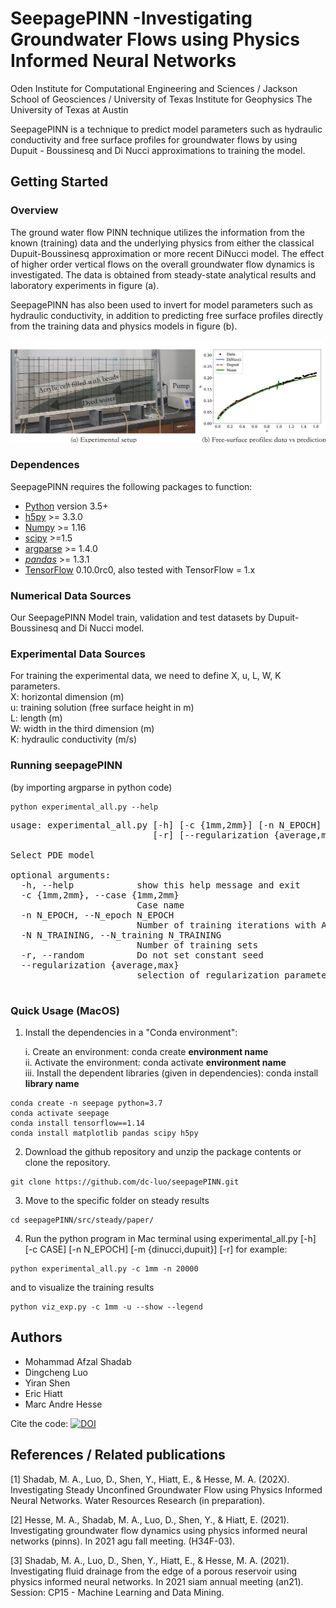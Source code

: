 # SeepagePINN -Investigating Groundwater Flows using Physics Informed Neural Networks
Oden Institute for Computational Engineering and Sciences / Jackson School of Geosciences / University of Texas Institute for Geophysics
The University of Texas at Austin

SeepagePINN is a technique to predict model parameters such as hydraulic conductivity and free surface profiles for groundwater flows by using Dupuit - Boussinesq and Di Nucci approximations to training the model.


## Getting Started

### Overview

The ground water flow PINN technique utilizes the information from the known (training) data and the underlying physics from either the classical Dupuit-Boussinesq approximation or more recent DiNucci model. The effect of higher order vertical flows on the overall groundwater flow dynamics is investigated. The data is obtained from steady-state analytical results and laboratory experiments in figure (a).

SeepagePINN has also been used to invert for model parameters such as hydraulic conductivity, in addition to predicting free surface profiles directly from the training data and physics models in figure (b).

![cover](/cover/cover.png?raw=true)

### Dependences

SeepagePINN requires the following packages to function:
- [Python](https://www.python.org/) version 3.5+
- [h5py](http://www.h5py.org/) >= 3.3.0
- [Numpy](http://www.numpy.org/) >= 1.16
- [scipy](https://www.scipy.org/) >=1.5
- [argparse](https://pypi.org/project/argparse/) >= 1.4.0
- [*pandas*](https://pandas.pydata.org/) >= 1.3.1
- [TensorFlow](https://www.tensorflow.org/) 0.10.0rc0, also tested with
  TensorFlow = 1.x

<!--
If you want to train the 1D Unsteady Groundwater Flow Model with Di Nucci approximation, then we also need to install:
- [fenics](https://fenicsproject.org/) 
-->

### Numerical Data Sources
Our SeepagePINN Model train, validation and test datasets by Dupuit-Boussinesq and Di Nucci model.


### Experimental Data Sources
For training the experimental data, we need to define X, u, L, W, K parameters.\
X: horizontal dimension (m)\
u: training solution (free surface height in m)\
L: length (m)\
W: width in the third dimension (m)\
K: hydraulic conductivity (m/s)

### Running seepagePINN
(by importing argparse in python code)
```
python experimental_all.py --help
```
<pre>
usage: experimental_all.py [-h] [-c {1mm,2mm}] [-n N_EPOCH] [-N N_TRAINING]
                           [-r] [--regularization {average,max}]

Select PDE model

optional arguments:
  -h, --help            show this help message and exit
  -c {1mm,2mm}, --case {1mm,2mm}
                        Case name
  -n N_EPOCH, --N_epoch N_EPOCH
                        Number of training iterations with ADAM
  -N N_TRAINING, --N_training N_TRAINING
                        Number of training sets
  -r, --random          Do not set constant seed
  --regularization {average,max}
                        selection of regularization parameter

</pre>

### Quick Usage (MacOS)


1. Install the dependencies in a "Conda environment":

    i. Create an environment: conda create **environment name**\
    ii. Activate the environment: conda activate **environment name**\
    iii. Install the dependent libraries (given in dependencies): conda install **library name**
```
conda create -n seepage python=3.7
conda activate seepage 
conda install tensorflow==1.14
conda install matplotlib pandas scipy h5py
```
<!--
```
conda create -n seepage -c uvilla -c conda-forge fenics==2019.1.0 matplotlib scipy jupyter python=3.7
conda activate seepage
conda install -c conda-forge tensorflow==1.13.2
conda install -c conda-forge numpy=1.16.6 -y
conda install -c conda-forge pandas -y
conda install -c anaconda scipy=1.5.3 -y
conda install -c anaconda h5py=3.3.0 -y
```
-->
2. Download the github repository and unzip the package contents or clone the repository.
```
git clone https://github.com/dc-luo/seepagePINN.git
```
3. Move to the specific folder on steady results
```
cd seepagePINN/src/steady/paper/
```
4. Run the python program in Mac terminal using experimental_all.py [-h] [-c CASE] [-n N_EPOCH] [-m {dinucci,dupuit}] [-r]
for example:
```
python experimental_all.py -c 1mm -n 20000
```
and to visualize the training results
```
python viz_exp.py -c 1mm -u --show --legend
```
## Authors
- Mohammad Afzal Shadab
- Dingcheng Luo
- Yiran Shen
- Eric Hiatt
- Marc Andre Hesse

Cite the code: [![DOI](https://zenodo.org/badge/373661080.svg)](https://zenodo.org/badge/latestdoi/373661080)

## References / Related publications
[1] Shadab, M. A., Luo, D., Shen, Y., Hiatt, E., & Hesse, M. A. (202X). Investigating Steady Unconfined Groundwater Flow using Physics Informed Neural Networks. Water Resources Research (in preparation).

[2] Hesse, M. A., Shadab, M. A., Luo, D., Shen, Y., & Hiatt, E. (2021). Investigating groundwater flow dynamics using physics informed neural networks (pinns). In 2021 agu fall meeting. (H34F-03).

[3] Shadab, M. A., Luo, D., Shen, Y., Hiatt, E., & Hesse, M. A. (2021). Investigating fluid drainage from the edge of a porous reservoir using physics informed neural networks. In 2021 siam annual meeting (an21). Session: CP15 - Machine Learning and Data Mining.
